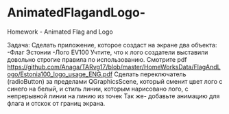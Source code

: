 # AnimatedFlagandLogo-
Homework - Animated Flag and Logo 

Задача: Сделать приложение, которое создаст на экране два объекта:
-Флаг Эстонии
-Лого EV100
Учтите, что к лого создатели выставили довольно строгие правила по использованию.
Смотрите pdf https://github.com/Anaga/TARvg17/blob/master/HomeWorksData/FlagAndLogo/Estonia100_logo_usage_ENG.pdf
Cделать переключатель (radioButton) за пределами QGraphicsScene, который сменит цвет лого с синего на белый, и стиль линии, которым нарисовано лого, с непрерывной линии на линию из точек
Так же- добавьте анимацию для флага и отскок от границ экрана. 
